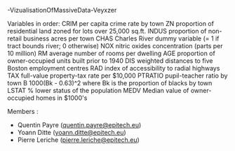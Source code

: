 -VizualisationOfMassiveData-Veyxzer

Variables in order:
CRIM     per capita crime rate by town
ZN       proportion of residential land zoned for lots over 25,000 sq.ft.
INDUS    proportion of non-retail business acres per town
CHAS     Charles River dummy variable (= 1 if tract bounds river; 0 otherwise)
NOX      nitric oxides concentration (parts per 10 million)
RM       average number of rooms per dwelling
AGE      proportion of owner-occupied units built prior to 1940
DIS      weighted distances to five Boston employment centres
RAD      index of accessibility to radial highways
TAX      full-value property-tax rate per $10,000
PTRATIO  pupil-teacher ratio by town
B        1000(Bk - 0.63)^2 where Bk is the proportion of blacks by town
LSTAT    % lower status of the population
MEDV     Median value of owner-occupied homes in $1000's

Members :
- Quentin Payre (quentin.payre@epitech.eu)
- Yoann Ditte (yoann.ditte@epitech.eu)
- Pierre Leriche (pierre.leriche@epitech.eu)